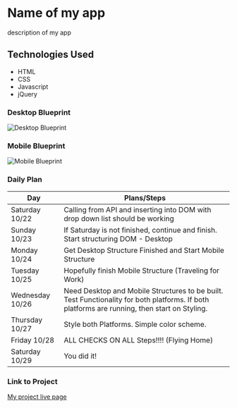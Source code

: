 # Name of my app

description of my app

## Technologies Used

- HTML
- CSS
- Javascript
- jQuery

### Desktop Blueprint

![Desktop Blueprint](https://i.imgur.com/kgB73SL.jpg)

### Mobile Blueprint

![Mobile Blueprint](https://i.imgur.com/VFjndz9.jpg)

### Daily Plan

| Day             | Plans/Steps                                                                                                                                  |
| --------------- | -------------------------------------------------------------------------------------------------------------------------------------------- |
| Saturday 10/22  | Calling from API and inserting into DOM with drop down list should be working                                                                |
| Sunday 10/23    | If Saturday is not finished, continue and finish. Start structuring DOM - Desktop                                                            |
| Monday 10/24    | Get Desktop Structure Finished and Start Mobile Structure                                                                                    |
| Tuesday 10/25   | Hopefully finish Mobile Structure (Traveling for Work)                                                                                       |
| Wednesday 10/26 | Need Desktop and Mobile Structures to be built. Test Functionality for both platforms. If both platforms are running, then start on Styling. |
| Thursday 10/27  | Style both Platforms. Simple color scheme.                                                                                                   |
| Friday 10/28    | ALL CHECKS ON ALL Steps!!!! (Flying Home)                                                                                                    |
| Saturday 10/29  | You did it!                                                                                                                                  |

### Link to Project

[My project live page](url)
